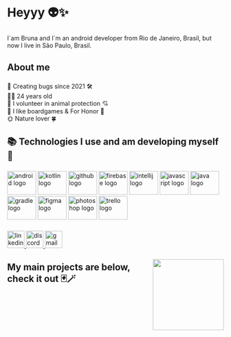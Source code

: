 <h1 align="left">Heyyy 👽✨</h1>

###
<p align="left">I`am Bruna and I`m an android developer from Rio de Janeiro, Brasil, but now I live in São Paulo, Brasil.</p>

###
<h2 align="left">About me</h2>

###
<p align="left">🔮 Creating bugs since 2021 🛠️<br>🧘‍♀️ 24 years old<br>🐾 I volunteer in animal protection 💘<br>🎲 I like boardgames & For Honor 🎯<br>🌞 Nature lover 🍀</p>

###
<h2 align="left">📚 Technologies I use and am developing myself 🚀</h2>

###
<div align="left">
  <img src="https://cdn.jsdelivr.net/gh/devicons/devicon/icons/android/android-plain.svg" height="55" width="67" alt="android logo"  />
  <img src="https://cdn.jsdelivr.net/gh/devicons/devicon/icons/kotlin/kotlin-original.svg" height="55" width="67" alt="kotlin logo"  />
  <img src="https://cdn.jsdelivr.net/gh/devicons/devicon/icons/github/github-original.svg" height="55" width="67" alt="github logo"  />
  <img src="https://cdn.jsdelivr.net/gh/devicons/devicon/icons/firebase/firebase-plain-wordmark.svg" height="55" width="67" alt="firebase logo"  />
  <img src="https://cdn.jsdelivr.net/gh/devicons/devicon/icons/intellij/intellij-original.svg" height="55" width="67" alt="intellij logo"  />
  <img src="https://cdn.jsdelivr.net/gh/devicons/devicon/icons/javascript/javascript-original.svg" height="55" width="67" alt="javascript logo"  />
  <img src="https://cdn.jsdelivr.net/gh/devicons/devicon/icons/java/java-original.svg" height="55" width="67" alt="java logo"  />
  <img src="https://cdn.jsdelivr.net/gh/devicons/devicon/icons/gradle/gradle-plain-wordmark.svg" height="55" width="67" alt="gradle logo"  />
  <img src="https://cdn.jsdelivr.net/gh/devicons/devicon/icons/figma/figma-original.svg" height="55" width="67" alt="figma logo"  />
  <img src="https://cdn.jsdelivr.net/gh/devicons/devicon/icons/photoshop/photoshop-plain.svg" height="55" width="67" alt="photoshop logo"  />
  <img src="https://cdn.jsdelivr.net/gh/devicons/devicon/icons/trello/trello-plain.svg" height="55" width="67" alt="trello logo"  />
</div>

###
<div align="left">
  <a href="https://www.linkedin.com/in/brunabottino/" target="_blank">
    <img src="https://img.shields.io/static/v1?message=LinkedIn&logo=linkedin&label=&color=0077B5&logoColor=white&labelColor=&style=for-the-badge" height="40" alt="linkedin logo"  />
  </a>
  <a href="BrunaBottino#1660" target="_blank">
    <img src="https://img.shields.io/static/v1?message=Discord&logo=discord&label=&color=7289DA&logoColor=&labelColor=&style=for-the-badge" height="40" alt="discord logo"  />
  </a>
  <a href="brunasbottino@gmail.com" target="_blank">
    <img src="https://img.shields.io/static/v1?message=Gmail&logo=gmail&label=brunasbottino@gmail.com&color=D14836&logoColor=red&labelColor=&style=for-the-badge" height="40" alt="gmail logo"  />
  </a>
</div>

###
<img align="right" height="165" src="https://i.pinimg.com/originals/2b/cc/0e/2bcc0e11960ebe99ec2c4d402328a970.gif"  />

###
<h2 align="left">My main projects are below, check it out 🃏🪄</h2>

###
